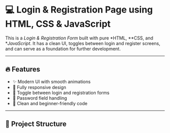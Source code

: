 # 💻 Login & Registration Page using HTML, CSS & JavaScript



This is a *Login & Registration Form* built with pure *HTML, **CSS, and **JavaScript*. It has a clean UI, toggles between login and register screens, and can serve as a foundation for further development.

---

## 🔥 Features

- ✨ Modern UI with smooth animations
- 📱 Fully responsive design
- 🔁 Toggle between login and registration forms
- 🔐 Password field handling
- 🧠 Clean and beginner-friendly code

---

## 📁 Project Structure
